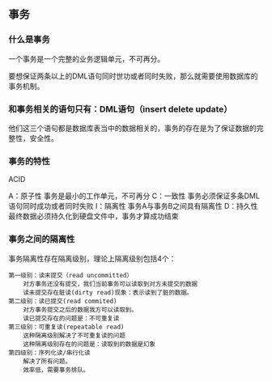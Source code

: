 ## 事务

### 什么是事务
一个事务是一个完整的业务逻辑单元，不可再分。

要想保证两条以上的DML语句同时世功或者同时失败，那么就需要使用数据库的事务机制。 

### 和事务相关的语句只有：DML语句（insert delete update）

他们这三个语句都是数据库表当中的数据相关的，事务的存在是为了保证数据的完整性，安全性。

### 事务的特性

ACID

A：原子性  事务是最小的工作单元，不可再分
C：一致性  事务必须保证多条DML语句同时成功或者同时失败
I：隔离性  事务A与事务B之间具有隔离性
D：持久性  最终数据必须持久化到硬盘文件中，事务才算成功结束

### 事务之间的隔离性
事务隔离性存在隔离级别，理论上隔离级别包括4个：
```
第一级别：读末提交（read uncommitted）
    对方事务还没有提交，我们当前事务可以读取到对方未提交的数据
    读未提交存在脏读(dirty read)现象：表示读到了脏的数据。
第二级别：读已提交(read commited)
    对方事务提交之后的数据我方可以读取到。
    读已提交存在的问题是：不可重复读
第三级别：可重复读(repeatable read)
    这种隔离级别解决了不可重复读的问题
    这种隔离级别存在的问题是：读取到的数据是幻象
第四级别：序列化读/串行化读
    解决了所有问题。
    效率低，需要事务排队。
```


